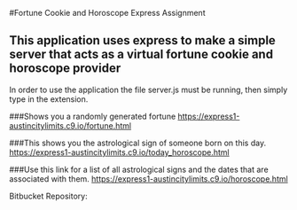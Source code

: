 #Fortune Cookie and Horoscope Express Assignment
## This application uses express to make a simple server that acts as a virtual fortune cookie and horoscope provider

In order to use the application the file server.js must be running, then simply type in the extension.

###Shows you a randomly generated fortune
https://express1-austincitylimits.c9.io/fortune.html

###This shows you the astrological sign of someone born on this day.
https://express1-austincitylimits.c9.io/today_horoscope.html

###Use this link for a list of all astrological signs and the dates that are associated with them.
https://express1-austincitylimits.c9.io/horoscope.html


Bitbucket Repository: 